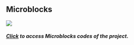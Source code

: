 ## Microblocks
![](https://www.robotistan.com/Data/EditorFiles/action-reaction.PNG)

##### [Click](https://microblocks.fun/run/microblocks.html#project=projectName%20%27Sihirli%20Lamba%27%0A%0Amodule%20main%0Aauthor%20unknown%0Aversion%201%200%20%0Adescription%20%27%27%0Avariables%20x%20%0A%0Ascript%2098%2050%20%7B%0AwhenStarted%0Apb_set_relay%20false%0Ax%20%3D%20%28booleanConstant%20false%29%0A%7D%0A%0Ascript%2096%20162%20%7B%0AwhenCondition%20%28%28digitalReadOp%2016%29%20%3D%3D%20%28booleanConstant%20false%29%29%0Aif%20%28x%20%3D%3D%20%28booleanConstant%20false%29%29%20%7B%0A%20%20pb_set_relay%20true%0A%20%20x%20%3D%20%28booleanConstant%20true%29%0A%7D%20else%20%7B%0A%20%20pb_set_relay%20false%0A%20%20x%20%3D%20%28booleanConstant%20false%29%0A%7D%0A%7D%0A%0A%0Amodule%20DHT%20Input%0Aauthor%20MicroBlocks%0Aversion%201%201%20%0Atags%20sensor%20dht11%20dht22%20temperature%20humidity%20%0Adescription%20%27Support%20for%20the%20DHT11%20and%20DHT22%20environmental%20sensors.%20These%20sensors%20provide%20temperature%20and%20humidity%20readings.%27%0Avariables%20_dht_temperature%20_dht_humidity%20_dhtData%20_dhtLastReadTime%20%0A%0A%09spec%20%27r%27%20%27temperature_DHT11%27%20%27temperature%20%28Celsius%29%20DHT11%20pin%20_%27%20%27auto%27%204%0A%09spec%20%27r%27%20%27humidity_DHT11%27%20%27humidity%20DHT11%20pin%20_%27%20%27auto%27%204%0A%09spec%20%27r%27%20%27temperature_DHT22%27%20%27temperature%20%28Celsius%29%20DHT22%20pin%20_%27%20%27auto%27%204%0A%09spec%20%27r%27%20%27humidity_DHT22%27%20%27humidity%20DHT22%20pin%20_%27%20%27auto%27%204%0A%09spec%20%27%20%27%20%27_dhtReadData%27%20%27_dhtReadData%20pin%20_%27%20%27auto%20any%27%204%0A%09spec%20%27r%27%20%27_dhtChecksumOkay%27%20%27_dhtChecksumOkay%27%20%27any%27%0A%09spec%20%27%20%27%20%27_dhtUpdate%27%20%27_dhtUpdate%20_%20isDHT11%20_%27%20%27auto%20bool%20any%27%204%20true%0A%09spec%20%27r%27%20%27_dhtReady%27%20%27_dhtReady%27%20%27any%27%0A%0Ato%20%27_dhtChecksumOkay%27%20%7B%0A%20%20local%20%27checksum%27%200%0A%20%20for%20i%204%20%7B%0A%20%20%20%20checksum%20%2B%3D%20%28at%20i%20_dhtData%29%0A%20%20%7D%0A%20%20checksum%20%3D%20%28checksum%20%26%20255%29%0A%20%20return%20%28checksum%20%3D%3D%20%28at%205%20_dhtData%29%29%0A%7D%0A%0Ato%20%27_dhtReadData%27%20pin%20%7B%0A%20%20comment%20%27Create%20DHT%20data%20array%20the%20first%20time%27%0A%20%20if%20%28_dhtData%20%3D%3D%200%29%20%7B%0A%20%20%20%20_dhtData%20%3D%20%28newList%205%29%0A%20%20%7D%0A%20%20comment%20%27Pull%20pin%20low%20for%20%3E18msec%20to%20request%20data%27%0A%20%20digitalWriteOp%20pin%20false%0A%20%20waitMillis%2020%0A%20%20local%20%27useDHTPrimitive%27%20%28booleanConstant%20true%29%0A%20%20if%20useDHTPrimitive%20%7B%0A%20%20%20%20result%20%3D%20%28%27%5Bsensors%3AreadDHT%5D%27%20pin%29%0A%20%20%20%20if%20%28%28booleanConstant%20false%29%20%21%3D%20result%29%20%7B%0A%20%20%20%20%20%20_dhtData%20%3D%20result%0A%20%20%20%20%7D%0A%20%20%20%20return%200%0A%20%20%7D%0A%20%20comment%20%27Read%20DHT%20start%20pulses%20%28H%20L%20H%20L%29%27%0A%20%20waitUntil%20%28digitalReadOp%20pin%29%0A%20%20waitUntil%20%28not%20%28digitalReadOp%20pin%29%29%0A%20%20waitUntil%20%28digitalReadOp%20pin%29%0A%20%20waitUntil%20%28not%20%28digitalReadOp%20pin%29%29%0A%20%20local%20%27i%27%201%0A%20%20local%20%27byte%27%200%0A%20%20local%20%27bit%27%201%0A%20%20comment%20%27Read%2040%20bits%20%285%20bytes%29%27%0A%20%20repeat%2040%20%7B%0A%20%20%20%20waitUntil%20%28digitalReadOp%20pin%29%0A%20%20%20%20local%20%27start%27%20%28microsOp%29%0A%20%20%20%20waitUntil%20%28not%20%28digitalReadOp%20pin%29%29%0A%20%20%20%20if%20%28%28%28microsOp%29%20-%20start%29%20%3E%2040%29%20%7B%0A%20%20%20%20%20%20comment%20%27Long%20pulse%20-%20append%20a%20%221%22%20bit%27%0A%20%20%20%20%20%20byte%20%2B%3D%201%0A%20%20%20%20%7D%0A%20%20%20%20if%20%28bit%20%3D%3D%208%29%20%7B%0A%20%20%20%20%20%20atPut%20i%20_dhtData%20byte%0A%20%20%20%20%20%20i%20%2B%3D%201%0A%20%20%20%20%20%20byte%20%3D%200%0A%20%20%20%20%20%20bit%20%3D%201%0A%20%20%20%20%7D%20else%20%7B%0A%20%20%20%20%20%20byte%20%3D%20%28byte%20%3C%3C%201%29%0A%20%20%20%20%20%20bit%20%2B%3D%201%0A%20%20%20%20%7D%0A%20%20%20%20waitUntil%20%28not%20%28digitalReadOp%20pin%29%29%0A%20%20%7D%0A%7D%0A%0Ato%20%27_dhtReady%27%20%7B%0A%20%20local%20%27elapsed%27%20%28%28millisOp%29%20-%20_dhtLastReadTime%29%0A%20%20return%20%28or%20%28elapsed%20%3C%200%29%20%28elapsed%20%3E%202000%29%29%0A%7D%0A%0Ato%20%27_dhtUpdate%27%20pin%20isDHT11%20%7B%0A%20%20if%20%28%27_dhtReady%27%29%20%7B%0A%20%20%20%20%27_dhtReadData%27%20pin%0A%20%20%20%20_dhtLastReadTime%20%3D%20%28millisOp%29%0A%20%20%7D%0A%20%20if%20%28%27_dhtChecksumOkay%27%29%20%7B%0A%20%20%20%20if%20isDHT11%20%7B%0A%20%20%20%20%20%20_dht_temperature%20%3D%20%28at%203%20_dhtData%29%0A%20%20%20%20%20%20_dht_humidity%20%3D%20%28at%201%20_dhtData%29%0A%20%20%20%20%7D%20else%20%7B%0A%20%20%20%20%20%20local%20%27n%27%20%28%28%28at%201%20_dhtData%29%20%2A%20256%29%20%2B%20%28at%202%20_dhtData%29%29%0A%20%20%20%20%20%20_dht_humidity%20%3D%20%28%28n%20%2B%205%29%20%2F%2010%29%0A%20%20%20%20%20%20n%20%3D%20%28%28%28%28at%203%20_dhtData%29%20%26%20127%29%20%2A%20256%29%20%2B%20%28at%204%20_dhtData%29%29%0A%20%20%20%20%20%20if%20%28%28%28at%203%20_dhtData%29%20%26%20128%29%20%21%3D%200%29%20%7B%0A%20%20%20%20%20%20%20%20n%20%3D%20%280%20-%20n%29%0A%20%20%20%20%20%20%7D%0A%20%20%20%20%20%20_dht_temperature%20%3D%20%28%28n%20%2B%205%29%20%2F%2010%29%0A%20%20%20%20%7D%0A%20%20%7D%0A%7D%0A%0Ato%20humidity_DHT11%20pin%20%7B%0A%20%20%27_dhtUpdate%27%20pin%20true%0A%20%20return%20_dht_humidity%0A%7D%0A%0Ato%20humidity_DHT22%20pin%20%7B%0A%20%20%27_dhtUpdate%27%20pin%20false%0A%20%20return%20_dht_humidity%0A%7D%0A%0Ato%20temperature_DHT11%20pin%20%7B%0A%20%20%27_dhtUpdate%27%20pin%20true%0A%20%20return%20_dht_temperature%0A%7D%0A%0Ato%20temperature_DHT22%20pin%20%7B%0A%20%20%27_dhtUpdate%27%20pin%20false%0A%20%20return%20_dht_temperature%0A%7D%0A%0A%0Amodule%20PicoBricks%20Output%0Aauthor%20%27Turgut%20Guneysu%27%0Aversion%202%200%20%0Adepends%20DHT%20%0Adescription%20%27Robotistan%20PicoBricks%20Library%0A%0AThis%20library%20controls%20these%20Pico%20Bricks%20components%3A%0A-%20Red%20LED%0A-%20RGB%20LED%0A-%20DC%20Motors%0A-%20Piezo%20speaker%0A-%20Relay%20Switch%20%285V-250V%2C%205A%29%0A-%20Button%0A-%20Potentiometer%20%28variable%20resistor%29%0A-%20Light%20sensor%20%28light%20dependent%20resistor%29%0A-%20Temperature%20and%20humidity%20sensor%20%28DHT11%29%0A%0AUse%20separate%20librares%20to%20control%3A%0A-%20Servo%20motors%0A-%20Graphic%20display%20%28OLED%29%0A-%20WIFI%2FBluetooth%20expansion%20board%0A%0ASee%20https%3A%2F%2Fwww.robotistan.com%2C%20%0Ahttps%3A%2F%2Fwiki.microblocks.fun%2Fboards%2Fpico%0A%27%0Avariables%20_pb_initialized%20_pb_pin_RedLED%20_pb_pin_Button%20_pb_pin_DHT%20_pb_pin_Relay%20_pb_pin_Pot%20_pb_pin_LDR%20_pb_pin_Buzzer%20_pb_pin_Motor1%20_pb_pin_Motor2%20_pb_pin_RGB_LED%20_pb_pin_TX%20_pb_pin_RX%20_pb_i2c_Addr%20%0A%0A%09spec%20%27%20%27%20%27pb_beep%27%20%27PicoBricks%20beep%20_%20ms%27%20%27auto%27%20500%0A%09spec%20%27r%27%20%27pb_button%27%20%27PicoBricks%20button%27%0A%09spec%20%27r%27%20%27pb_humidity%27%20%27PicoBricks%20humidity%27%0A%09spec%20%27r%27%20%27pb_light_sensor%20%280-100%29%20%25%27%20%27PicoBricks%20light%20sensor%20%280-100%29%20%25%27%0A%09spec%20%27r%27%20%27pb_potentiometer%27%20%27PicoBricks%20potentiometer%27%0A%09spec%20%27r%27%20%27pb_random_color%27%20%27PicoBricks%20random%20color%27%0A%09spec%20%27r%27%20%27pb_rgb_color%27%20%27PicoBricks%20color%20r%20_%20g%20_%20b%20_%20%280-255%29%27%20%27auto%20auto%20auto%27%200%200%200%0A%09spec%20%27%20%27%20%27pb_set_motor_speed%27%20%27PicoBricks%20set%20motor%20_%20speed%20_%20%280-100%29%27%20%27auto%20num%27%201%20100%0A%09spec%20%27%20%27%20%27pb_set_red_LED%27%20%27PicoBricks%20set%20red%20LED%20_%27%20%27bool%27%20true%0A%09spec%20%27%20%27%20%27pb_set_relay%27%20%27PicoBricks%20set%20relay%20_%27%20%27bool%27%20true%0A%09spec%20%27%20%27%20%27pb_set_rgb_color%27%20%27PicoBricks%20set%20RGB%20LED%20color%20_%27%20%27color%27%0A%09spec%20%27r%27%20%27pb_temperature%27%20%27PicoBricks%20temperature%20%28%C2%B0C%29%27%0A%09spec%20%27%20%27%20%27pb_turn_off_RGB%27%20%27PicoBricks%20turn%20off%20RGB%20LED%27%0A%09spec%20%27r%27%20%27_pb_rescale%27%20%27_pb_rescale%20_%20from%20%20%28%20_%20%2C%20_%20%29%20to%20%28%20_%20%2C%20_%20%29%27%20%27auto%20auto%20auto%20auto%20auto%27%200%200%200%200%200%0A%09spec%20%27%20%27%20%27_pb_init_pins%27%20%27_pb_init_pins%27%0A%0Ato%20%27_pb_init_pins%27%20%7B%0A%20%20if%20_pb_initialized%20%7Breturn%7D%0A%20%20_pb_pin_RGB_LED%20%3D%206%0A%20%20_pb_pin_RedLED%20%3D%207%0A%20%20_pb_pin_Button%20%3D%2010%0A%20%20_pb_pin_DHT%20%3D%2011%0A%20%20_pb_pin_Relay%20%3D%2012%0A%20%20_pb_pin_Buzzer%20%3D%2020%0A%20%20_pb_pin_Motor1%20%3D%2021%0A%20%20_pb_pin_Motor2%20%3D%2022%0A%20%20_pb_pin_Pot%20%3D%2026%0A%20%20_pb_pin_LDR%20%3D%2027%0A%20%20_pb_pin_TX%20%3D%200%0A%20%20_pb_pin_RX%20%3D%201%0A%20%20_pb_i2c_Addr%20%3D%20%273C%27%0A%20%20_pb_initialized%20%3D%20%28booleanConstant%20true%29%0A%7D%0A%0Ato%20%27_pb_rescale%27%20val%20in_min%20in_max%20out_min%20out_max%20%7B%0A%20%20comment%20%27map%28long%20val%2C%20long%20in_min%2C%20long%20in_max%2C%20long%20out_min%2C%20long%20out_max%29%20%7B%0A%20%20return%20%28val%20-%20in_min%29%20%2A%20%28out_max%20-%20out_min%29%20%2F%20%28in_max%20-%20in_min%29%20%2B%20out_min%3B%0A%7D%27%0A%20%20return%20%28%28%28val%20-%20in_min%29%20%2A%20%28out_max%20-%20out_min%29%29%20%2F%20%28%28in_max%20-%20in_min%29%20%2B%20out_min%29%29%0A%7D%0A%0Ato%20pb_beep%20duration%20%7B%0A%20%20%27_pb_init_pins%27%0A%20%20local%20%27end%20time%27%20%28%28millisOp%29%20%2B%20duration%29%0A%20%20repeatUntil%20%28%28millisOp%29%20%3E%3D%20%28v%20%27end%20time%27%29%29%20%7B%0A%20%20%20%20digitalWriteOp%20_pb_pin_Buzzer%20true%0A%20%20%20%20waitMicros%201900%0A%20%20%20%20digitalWriteOp%20_pb_pin_Buzzer%20false%0A%20%20%20%20waitMicros%201900%0A%20%20%7D%0A%7D%0A%0Ato%20pb_button%20%7B%0A%20%20%27_pb_init_pins%27%0A%20%20return%20%28digitalReadOp%20_pb_pin_Button%29%0A%7D%0A%0Ato%20pb_humidity%20%7B%0A%20%20%27_pb_init_pins%27%0A%20%20%27_dhtUpdate%27%20_pb_pin_DHT%20true%0A%20%20return%20_dht_humidity%0A%7D%0A%0Ato%20%27pb_light_sensor%20%280-100%29%20%25%27%20%7B%0A%20%20comment%20%27Returns%20Light%20Values%20s%20a%20percentage%3A%0A0%3A%20dark%2C%20%20100%3A%20light%27%0A%20%20%27_pb_init_pins%27%0A%20%20return%20%28%27_pb_rescale%27%20%281023%20-%20%28analogReadOp%20_pb_pin_LDR%29%29%200%201023%200%20100%29%0A%7D%0A%0Ato%20pb_potentiometer%20%7B%0A%20%20%27_pb_init_pins%27%0A%20%20return%20%28analogReadOp%20_pb_pin_Pot%29%0A%7D%0A%0Ato%20pb_random_color%20%7B%0A%20%20local%20%27n1%27%20%28random%20100%20200%29%0A%20%20local%20%27n2%27%20%28random%200%20100%29%0A%20%20if%20%281%20%3D%3D%20%28random%201%203%29%29%20%7B%0A%20%20%20%20return%20%28%28n1%20%3C%3C%2016%29%20%7C%20%28n2%20%3C%3C%208%29%29%0A%20%20%7D%20%281%20%3D%3D%20%28random%201%202%29%29%20%7B%0A%20%20%20%20return%20%28%28n2%20%3C%3C%2016%29%20%7C%20n1%29%0A%20%20%7D%20else%20%7B%0A%20%20%20%20return%20%28%28n1%20%3C%3C%208%29%20%7C%20n2%29%0A%20%20%7D%0A%7D%0A%0Ato%20pb_rgb_color%20r%20g%20b%20%7B%0A%20%20r%20%3D%20%28maximum%200%20%28minimum%20r%20255%29%29%0A%20%20g%20%3D%20%28maximum%200%20%28minimum%20g%20255%29%29%0A%20%20b%20%3D%20%28maximum%200%20%28minimum%20b%20255%29%29%0A%20%20return%20%28%28%28r%20%3C%3C%2016%29%20%7C%20%28g%20%3C%3C%208%29%29%20%7C%20b%29%0A%7D%0A%0Ato%20pb_set_motor_speed%20which%20speed%20%7B%0A%20%20%27_pb_init_pins%27%0A%20%20speed%20%3D%20%28maximum%200%20%28minimum%20speed%20100%29%29%0A%20%20if%20%28which%20%3D%3D%201%29%20%7B%0A%20%20%20%20analogWriteOp%20_pb_pin_Motor1%20%28%281023%20%2A%20speed%29%20%2F%20100%29%0A%20%20%7D%20%28which%20%3D%3D%202%29%20%7B%0A%20%20%20%20analogWriteOp%20_pb_pin_Motor2%20%28%281023%20%2A%20speed%29%20%2F%20100%29%0A%20%20%7D%0A%7D%0A%0Ato%20pb_set_red_LED%20aBoolean%20%7B%0A%20%20%27_pb_init_pins%27%0A%20%20digitalWriteOp%20_pb_pin_RedLED%20aBoolean%0A%7D%0A%0Ato%20pb_set_relay%20aBoolean%20%7B%0A%20%20%27_pb_init_pins%27%0A%20%20digitalWriteOp%20_pb_pin_Relay%20aBoolean%0A%7D%0A%0Ato%20pb_set_rgb_color%20color%20%7B%0A%20%20%27_pb_init_pins%27%0A%20%20%27%5Bdisplay%3AneoPixelSetPin%5D%27%20_pb_pin_RGB_LED%20false%0A%20%20%27%5Bdisplay%3AneoPixelSend%5D%27%20color%0A%7D%0A%0Ato%20pb_temperature%20%7B%0A%20%20%27_pb_init_pins%27%0A%20%20%27_dhtUpdate%27%20_pb_pin_DHT%20true%0A%20%20return%20_dht_temperature%0A%7D%0A%0Ato%20pb_turn_off_RGB%20%7B%0A%20%20%27_pb_init_pins%27%0A%20%20%27%5Bdisplay%3AneoPixelSetPin%5D%27%20_pb_pin_RGB_LED%20false%0A%20%20%27%5Bdisplay%3AneoPixelSend%5D%27%200%0A%7D%0A%0A "Click") to access Microblocks codes of the project.